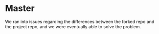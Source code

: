 # Master

We ran into issues regarding the differences between the forked repo and the project repo, and we were eventually able to solve the problem.
